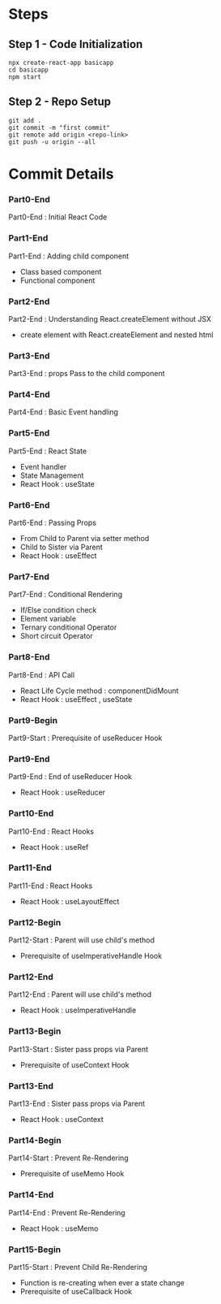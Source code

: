 # Steps

## Step 1 - Code Initialization

```
npx create-react-app basicapp
cd basicapp
npm start
```

## Step 2 - Repo Setup

```
git add .
git commit -m "first commit"
git remote add origin <repo-link>
git push -u origin --all
```

# Commit Details

### Part0-End 
Part0-End : Initial React Code 

### Part1-End  
Part1-End : Adding child component 
- Class based component
- Functional component

### Part2-End  
Part2-End : Understanding React.createElement without JSX
- create element with React.createElement and nested html

### Part3-End  
Part3-End : props Pass to the child component

### Part4-End  
Part4-End : Basic Event handling

### Part5-End  
Part5-End : React State
- Event handler
- State Management
- React Hook : useState

### Part6-End  
Part6-End : Passing Props
- From Child to Parent via setter method
- Child to Sister via Parent
- React Hook : useEffect

### Part7-End  
Part7-End : Conditional Rendering
- If/Else condition check
- Element variable
- Ternary conditional Operator
- Short circuit Operator

### Part8-End  
Part8-End : API Call
- React Life Cycle method : componentDidMount
- React Hook : useEffect , useState

### Part9-Begin  
Part9-Start : Prerequisite of useReducer Hook

### Part9-End  
Part9-End : End of useReducer Hook
- React Hook : useReducer

### Part10-End  
Part10-End : React Hooks
- React Hook : useRef

### Part11-End  
Part11-End : React Hooks
- React Hook : useLayoutEffect

### Part12-Begin  
Part12-Start : Parent will use child's method
- Prerequisite of useImperativeHandle Hook

### Part12-End  
Part12-End : Parent will use child's method
- React Hook : useImperativeHandle

### Part13-Begin  
Part13-Start : Sister pass props via Parent
- Prerequisite of useContext Hook

### Part13-End 
Part13-End : Sister pass props via Parent
- React Hook : useContext

### Part14-Begin  
Part14-Start : Prevent Re-Rendering
- Prerequisite of useMemo Hook

### Part14-End  
Part14-End : Prevent Re-Rendering
- React Hook : useMemo

### Part15-Begin  
Part15-Start : Prevent Child Re-Rendering 
- Function is re-creating when ever a state change
- Prerequisite of useCallback Hook